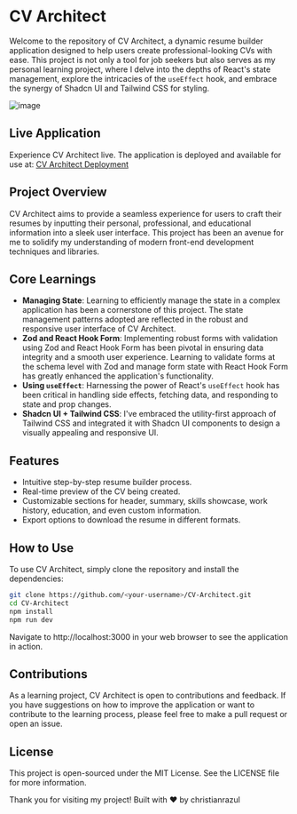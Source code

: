 # CV Architect

Welcome to the repository of CV Architect, a dynamic resume builder application designed to help users create professional-looking CVs with ease. This project is not only a tool for job seekers but also serves as my personal learning project, where I delve into the depths of React's state management, explore the intricacies of the `useEffect` hook, and embrace the synergy of Shadcn UI and Tailwind CSS for styling.

![image](https://github.com/christianrazul/cv-architect/assets/101724618/41eafe6d-b53f-4989-b561-e6f34ff8797d)

## Live Application

Experience CV Architect live. The application is deployed and available for use at: [CV Architect Deployment](https://cv-architect.vercel.app/)

## Project Overview

CV Architect aims to provide a seamless experience for users to craft their resumes by inputting their personal, professional, and educational information into a sleek user interface. This project has been an avenue for me to solidify my understanding of modern front-end development techniques and libraries.

## Core Learnings

- **Managing State**: Learning to efficiently manage the state in a complex application has been a cornerstone of this project. The state management patterns adopted are reflected in the robust and responsive user interface of CV Architect.
- **Zod and React Hook Form**: Implementing robust forms with validation using Zod and React Hook Form has been pivotal in ensuring data integrity and a smooth user experience. Learning to validate forms at the schema level with Zod and manage form state with React Hook Form has greatly enhanced the application's functionality.
- **Using `useEffect`**: Harnessing the power of React's `useEffect` hook has been critical in handling side effects, fetching data, and responding to state and prop changes.
- **Shadcn UI + Tailwind CSS**: I've embraced the utility-first approach of Tailwind CSS and integrated it with Shadcn UI components to design a visually appealing and responsive UI.

## Features

- Intuitive step-by-step resume builder process.
- Real-time preview of the CV being created.
- Customizable sections for header, summary, skills showcase, work history, education, and even custom information.
- Export options to download the resume in different formats.

## How to Use

To use CV Architect, simply clone the repository and install the dependencies:

```bash
git clone https://github.com/<your-username>/CV-Architect.git
cd CV-Architect
npm install
npm run dev
```
Navigate to http://localhost:3000 in your web browser to see the application in action.


## Contributions
As a learning project, CV Architect is open to contributions and feedback. If you have suggestions on how to improve the application or want to contribute to the learning process, please feel free to make a pull request or open an issue.

## License
This project is open-sourced under the MIT License. See the LICENSE file for more information.

Thank you for visiting my project!
Built with ❤️ by christianrazul

